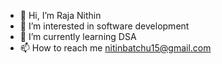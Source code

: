 - 👋 Hi, I’m Raja Nithin
- 👀 I’m interested in software development
- 🌱 I’m currently learning DSA
- 📫 How to reach me nitinbatchu15@gmail.com
